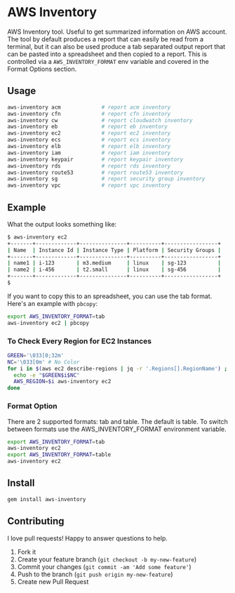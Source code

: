 # AWS Inventory

AWS Inventory tool. Useful to get summarized information on AWS account.  The tool by default produces a report that can easily be read from a terminal, but it can also be used produce a tab separated output report that can be pasted into a spreadsheet and then copied to a report.  This is controlled via a `AWS_INVENTORY_FORMAT` env variable and covered in the Format Options section.

## Usage
```sh
aws-inventory acm             # report acm inventory
aws-inventory cfn             # report cfn inventory
aws-inventory cw              # report cloudwatch inventory
aws-inventory eb              # report eb inventory
aws-inventory ec2             # report ec2 inventory
aws-inventory ecs             # report ecs inventory
aws-inventory elb             # report elb inventory
aws-inventory iam             # report iam inventory
aws-inventory keypair         # report keypair inventory
aws-inventory rds             # report rds inventory
aws-inventory route53         # report route53 inventory
aws-inventory sg              # report security group inventory
aws-inventory vpc             # report vpc inventory
```

## Example

What the output looks something like:

```sh
$ aws-inventory ec2
+-------+-------------+---------------+----------+-----------------+
| Name  | Instance Id | Instance Type | Platform | Security Groups |
+-------+-------------+---------------+----------+-----------------+
| name1 | i-123       | m3.medium     | linux    | sg-123          |
| name2 | i-456       | t2.small      | linux    | sg-456          |
+-------+-------------+---------------+----------+-----------------+
$
```

If you want to copy this to an spreadsheet, you can use the tab format.  Here's an example with `pbcopy`:

```sh
export AWS_INVENTORY_FORMAT=tab
aws-inventory ec2 | pbcopy
```

### To Check Every Region for EC2 Instances

```sh
GREEN='\033[0;32m'
NC='\033[0m' # No Color
for i in $(aws ec2 describe-regions | jq -r '.Regions[].RegionName') ; do
  echo -e "$GREEN$i$NC"
  AWS_REGION=$i aws-inventory ec2
done
```

### Format Option

There are 2 supported formats: tab and table.  The default is table.  To switch between formats use the AWS_INVENTORY_FORMAT environment variable.

```sh
export AWS_INVENTORY_FORMAT=tab
aws-inventory ec2
export AWS_INVENTORY_FORMAT=table
aws-inventory ec2
```

## Install

```sh
gem install aws-inventory
```

## Contributing

I love pull requests! Happy to answer questions to help.

1. Fork it
2. Create your feature branch (`git checkout -b my-new-feature`)
3. Commit your changes (`git commit -am 'Add some feature'`)
4. Push to the branch (`git push origin my-new-feature`)
5. Create new Pull Request
